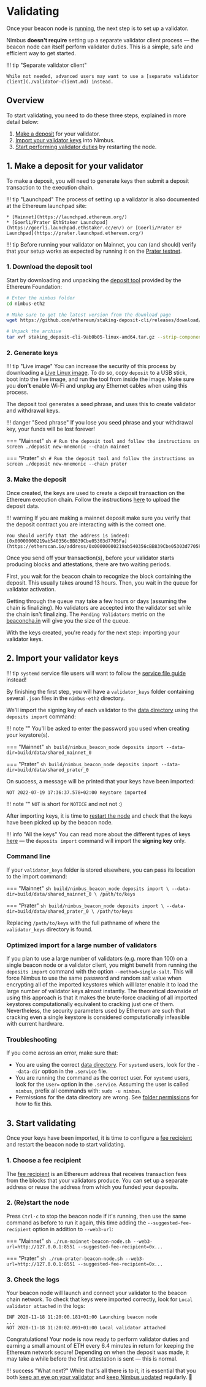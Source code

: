 # Validating

Once your beacon node is [running](./quick-start.md), the next step is to set up a validator.

Nimbus **doesn't require** setting up a separate validator client process — the beacon node can itself perform validator duties.
This is a simple, safe and efficient way to get started.

!!! tip "Separate validator client"

    While not needed, advanced users may want to use a [separate validator client](./validator-client.md) instead.



## Overview

To start validating, you need to do these three steps, explained in more detail below:

1. [Make a deposit](./run-a-validator.md#1-make-a-deposit-for-your-validator) for your validator.
2. [Import your validator keys](./run-a-validator.md#2-import-your-validator-keys) into Nimbus.
3. [Start performing validator duties](./run-a-validator.md#3-start-validating) by restarting the node.



## 1. Make a deposit for your validator

To make a deposit, you will need to generate keys then submit a deposit transaction to the execution chain.

!!! tip "Launchpad"
    The process of setting up a validator is also documented at the Ethereum launchpad site:

    * [Mainnet](https://launchpad.ethereum.org/)
    * [Goerli/Prater EthStaker Launchpad](https://goerli.launchpad.ethstaker.cc/en/) or [Goerli/Prater EF Launchpad](https://prater.launchpad.ethereum.org/)

!!! tip
    Before running your validator on Mainnet, you can (and should) verify that your setup works as expected by running it on the [Prater testnet](./prater.md).


### 1. Download the deposit tool

Start by downloading and unpacking the [deposit tool](https://github.com/ethereum/staking-deposit-cli/releases/latest) provided by the Ethereum Foundation:

```sh
# Enter the nimbus folder
cd nimbus-eth2

# Make sure to get the latest version from the download page
wget https://github.com/ethereum/staking-deposit-cli/releases/download/v2.2.0/staking_deposit-cli-9ab0b05-linux-amd64.tar.gz

# Unpack the archive
tar xvf staking_deposit-cli-9ab0b05-linux-amd64.tar.gz --strip-components 2
```

### 2. Generate keys

!!! tip "Live image"
    You can increase the security of this process by downloading a [Live Linux image](https://ubuntu.com/tutorials/try-ubuntu-before-you-install). To do so, copy `deposit` to a USB stick, boot into the live image, and run the tool from inside the image.
    Make sure you **don't** enable Wi-Fi and unplug any Ethernet cables when using this process.

The deposit tool generates a seed phrase, and uses this to create validator and withdrawal keys.

!!! danger "Seed phrase"
    If you lose you seed phrase and your withdrawal key, your funds will be lost forever!

=== "Mainnet"
    ```sh
    # Run the deposit tool and follow the instructions on screen
    ./deposit new-mnemonic --chain mainnet
    ```

=== "Prater"
    ```sh
    # Run the deposit tool and follow the instructions on screen
    ./deposit new-mnemonic --chain prater
    ```

### 3. Make the deposit

Once created, the keys are used to create a deposit transaction on the Ethereum execution chain.
Follow the instructions [here](https://launchpad.ethereum.org/en/upload-deposit-data) to upload the deposit data.

!!! warning
    If you are making a mainnet deposit make sure you verify that the deposit contract you are interacting with is the correct one.

    You should verify that the address is indeed: [0x00000000219ab540356cBB839Cbe05303d7705Fa](https://etherscan.io/address/0x00000000219ab540356cBB839Cbe05303d7705Fa)

Once you send off your transaction(s), before your validator starts producing blocks and attestations, there are two waiting periods.

First, you wait for the beacon chain to recognize the block containing the deposit.
This usually takes around 13 hours.
Then, you wait in the queue for validator activation.

Getting through the queue may take a few hours or days (assuming the chain is finalizing).
No validators are accepted into the validator set while the chain isn't finalizing.
The `Pending Validators` metric on the [beaconcha.in](https://beaconcha.in/) will give you the size of the queue.


With the keys created, you're ready for the next step: importing your validator keys.




## 2. Import your validator keys

!!! tip
    `systemd` service file users will want to follow the [service file guide](./beacon-node-systemd.md#import-validator-keys) instead!

By finishing the first step, you will have a `validator_keys` folder containing several `.json` files in the `nimbus-eth2` directory.

We'll import the signing key of each validator to the [data directory](./data-dir.md) using the `deposits import` command:

!!! note ""
    You'll be asked to enter the password you used when creating your keystore(s).

=== "Mainnet"
    ```sh
    build/nimbus_beacon_node deposits import --data-dir=build/data/shared_mainnet_0
    ```

=== "Prater"
    ```sh
    build/nimbus_beacon_node deposits import --data-dir=build/data/shared_prater_0
    ```

On success, a message will be printed that your keys have been imported:
```
NOT 2022-07-19 17:36:37.578+02:00 Keystore imported
```

!!! note ""
    `NOT` is short for `NOTICE` and not not :)

After importing keys, it is time to [restart the node](./run-a-validator.md#3-start-validating) and check that the keys have been picked up by the beacon node.

!!! info "All the keys"
    You can read more about the different types of keys [here](https://blog.ethereum.org/2020/05/21/keys/) — the `deposits import` command will import the **signing key** only.


### Command line

If your `validator_keys` folder is stored elsewhere, you can pass its location to the import command:

=== "Mainnet"
    ```sh
    build/nimbus_beacon_node deposits import \
      --data-dir=build/data/shared_mainnet_0 \
      /path/to/keys
    ```

=== "Prater"
    ```sh
    build/nimbus_beacon_node deposits import \
      --data-dir=build/data/shared_prater_0 \
      /path/to/keys
    ```

Replacing `/path/to/keys` with the full pathname of where the `validator_keys` directory is found.


### Optimized import for a large number of validators

If you plan to use a large number of validators (e.g. more than 100) on a single beacon node or a validator client, you might benefit from running the `deposits import` command with the option `--method=single-salt`.
This will force Nimbus to use the same password and random salt value when encrypting all of the imported keystores which will later enable it to load the large number of validator keys almost instantly.
The theoretical downside of using this approach is that it makes the brute-force cracking of all imported keystores computationally equivalent to cracking just one of them.
Nevertheless, the security parameters used by Ethereum are such that cracking even a single keystore is considered computationally infeasible with current hardware.


### Troubleshooting

If you come across an error, make sure that:

* You are using the correct [data directory](./data-dir.md).
  For `systemd` users, look for the `--data-dir` option in the `.service` file.
* You are running the command as the correct user.
  For `systemd` users, look for the `User=` option in the `.service`. Assuming the user is called `nimbus`,  prefix all commands with: `sudo -u nimbus`.
* Permissions for the data directory are wrong.
  See [folder permissions](./data-dir.md#permissions) for how to fix this.




## 3. Start validating

Once your keys have been imported, it is time to configure a [fee recipient](./suggested-fee-recipient.md) and restart the beacon node to start validating.


### 1. Choose a fee recipient

The [fee recipient](./suggested-fee-recipient.md) is an Ethereum address that receives transaction fees from the blocks that your validators produce.
You can set up a separate address or reuse the address from which you funded your deposits.

### 2. (Re)start the node

Press `Ctrl-c` to stop the beacon node if it's running, then use the same command as before to run it again, this time adding the `--suggested-fee-recipient` option in addition to `--web3-url`:

=== "Mainnet"
    ```sh
    ./run-mainnet-beacon-node.sh --web3-url=http://127.0.0.1:8551 --suggested-fee-recipient=0x...
    ```

=== "Prater"
    ```sh
    ./run-prater-beacon-node.sh --web3-url=http://127.0.0.1:8551 --suggested-fee-recipient=0x...
    ```

### 3. Check the logs

Your beacon node will launch and connect your validator to the beacon chain network.
To check that keys were imported correctly, look for `Local validator attached` in the logs:

```
INF 2020-11-18 11:20:00.181+01:00 Launching beacon node
...
NOT 2020-11-18 11:20:02.091+01:00 Local validator attached
```

Congratulations!
Your node is now ready to perform validator duties and earning a small amount of ETH every 6.4 minutes in return for keeping the Ethereum network secure!
Depending on when the deposit was made, it may take a while before the first attestation is sent — this is normal.



!!! success "What next?"
    While that's all there is to it, it is essential that you both [keep an eye on your validator](keep-an-eye.md) and [keep Nimbus updated](keep-updated.md) regularly. 💫
